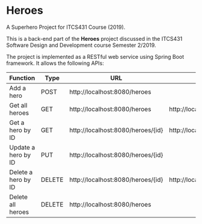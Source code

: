 # Heroes
A Superhero Project for ITCS431 Course (2019).

This is a back-end part of the **Heroes** project discussed in the ITCS431 Software Design and Development course Semester 2/2019. 

The project is implemented as a RESTful web service using Spring Boot framework. It allows the following APIs:


Function | Type | URL | Example
-------- | ---- | --- | ---
Add a hero | POST | http://localhost:8080/heroes | 
Get all heroes | GET |  http://localhost:8080/heroes | http://localhost:8080/heroes
Get a hero by ID | GET | http://localhost:8080/heroes/{id} | http://localhost:8080/heroes/1
Update a hero by ID | PUT | http://localhost:8080/heroes/{id} | 
Delete a hero by ID | DELETE | http://localhost:8080/heroes/{id} | http://localhost:8080/heroes/1
Delete all heroes | DELETE | http://localhost:8080/heroes 
